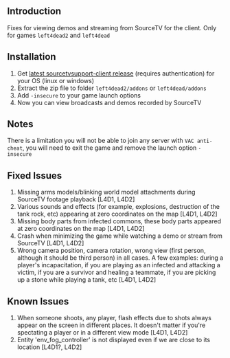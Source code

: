 Introduction
------
Fixes for viewing demos and streaming from SourceTV for the client. Only for games `left4dead2` and `left4dead`

Installation
------
1. Get [latest sourcetvsupport-client release](https://github.com/A1mDev/sourcetvsupport-client/actions) (requires authentication) for your OS (linux or windows)
2. Extract the zip file to folder `left4dead2/addons` or `left4dead/addons`
3. Add `-insecure` to your game launch options
4. Now you can view broadcasts and demos recorded by SourceTV

Notes
------
There is a limitation you will not be able to join any server with `VAC anti-cheat`, you will need to exit the game and remove the launch option `-insecure`

Fixed Issues
------
1) Missing arms models/blinking world model attachments during SourceTV footage playback [L4D1, L4D2]
2) Various sounds and effects (for example, explosions, destruction of the tank rock, etc) appearing at zero coordinates on the map  [L4D1, L4D2]
3) Missing body parts from infected commons, these body parts appeared at zero coordinates on the map [L4D1, L4D2]
5) Crash when minimizing the game while watching a demo or stream from SourceTV [L4D1, L4D2]
7) Wrong camera position, camera rotation, wrong view (first person, although it should be third person) in all cases. A few examples: during a player's incapacitation, if you are playing as an infected and attacking a victim, if you are a survivor and healing a teammate, if you are picking up a stone while playing a tank, etc [L4D1, L4D2]

Known Issues
------
1) When someone shoots, any player, flash effects due to shots always appear on the screen in different places. It doesn't matter if you're spectating a player or in a different view mode [L4D1, L4D2]
2) Entity 'env_fog_controller' is not displayed even if we are close to its location [L4D1?, L4D2]
